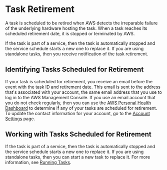 # Task Retirement<a name="task-retirement"></a>

A task is scheduled to be retired when AWS detects the irreparable failure of the underlying hardware hosting the task\. When a task reaches its scheduled retirement date, it is stopped or terminated by AWS\.

If the task is part of a service, then the task is automatically stopped and the service schedule starts a new one to replace it\. If you are using standalone tasks, then you receive notification of the task retirement\.

## Identifying Tasks Scheduled for Retirement<a name="task-retirement-identify"></a>

If your task is scheduled for retirement, you receive an email before the event with the task ID and retirement date\. This email is sent to the address that's associated with your account, the same email address that you use to log in to the AWS Management Console\. If you use an email account that you do not check regularly, then you can use the [AWS Personal Health Dashboard](https://aws.amazon.com/premiumsupport/phd/) to determine if any of your tasks are scheduled for retirement\. To update the contact information for your account, go to the [Account Settings](https://console.aws.amazon.com/billing/home?#/account) page\.

## Working with Tasks Scheduled for Retirement<a name="task-retirement-working"></a>

If the task is part of a service, then the task is automatically stopped and the service schedule starts a new one to replace it\. If you are using standalone tasks, then you can start a new task to replace it\. For more information, see [Running Tasks](ecs_run_task.md)\.